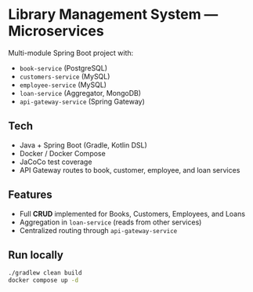 # Library Management System — Microservices

Multi-module Spring Boot project with:

- `book-service` (PostgreSQL)
- `customers-service` (MySQL)
- `employee-service` (MySQL)
- `loan-service` (Aggregator, MongoDB)
- `api-gateway-service` (Spring Gateway)

## Tech
- Java + Spring Boot (Gradle, Kotlin DSL)
- Docker / Docker Compose
- JaCoCo test coverage
- API Gateway routes to book, customer, employee, and loan services

## Features
- Full **CRUD** implemented for Books, Customers, Employees, and Loans
- Aggregation in `loan-service` (reads from other services)
- Centralized routing through `api-gateway-service`

## Run locally
```bash
./gradlew clean build
docker compose up -d
